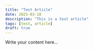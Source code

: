 ```yaml
---
title: "Test Article"
date: 2025-03-18
description: "This is a test article"
tags: [test, article]
draft: true
---
```


Write your content here...
